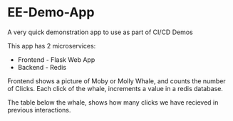 # EE-Demo-App

A very quick demonstration app to use as part of CI/CD Demos

This app has 2 microservices:

- Frontend - Flask Web App
- Backend - Redis

Frontend shows a picture of Moby or Molly Whale, and counts the number of
Clicks. Each click of the whale, increments a value in a redis database.

The table below the whale, shows how many clicks we have recieved in previous
interactions.